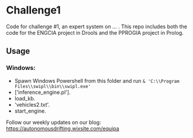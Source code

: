 # Challenge1
Code for challenge #1, an expert system on ... . 
This repo includes both the code for the ENGCIA project in Drools and the PPROGIA project in Prolog.

## Usage
### Windows:
* Spawn Windows Powershell from this folder and run ```& 'C:\\Program Files\\swipl\\bin\\swipl.exe'```
* ['inference_engine.pl'].
* load_kb.
* 'vehicles2.txt'.
* start_engine.

Follow our weekly updates on our blog: https://autonomousdrifting.wixsite.com/equipa
